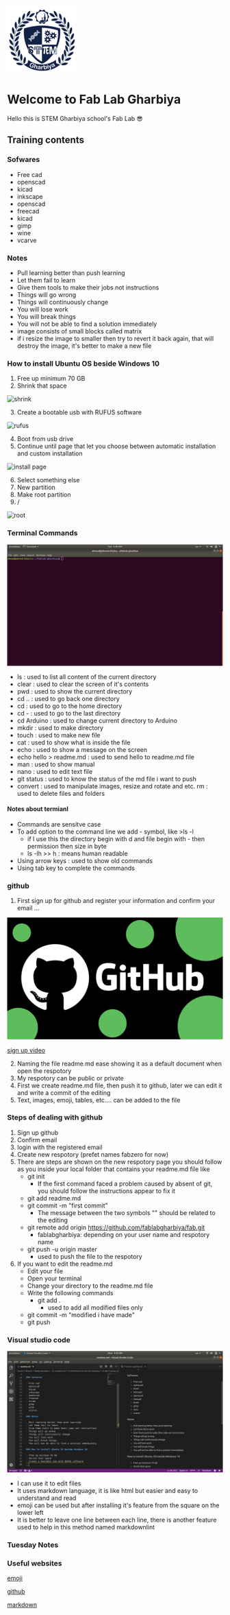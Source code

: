 
![logo](logo.png)

# Welcome to Fab Lab Gharbiya  

Hello this is STEM Gharbiya school's Fab Lab :sunglasses:

## Training contents

### Sofwares

- Free cad
- openscad
- kicad
- inkscape
- openscad
- freecad
- kicad
- gimp
- wine
- vcarve

### Notes

- Pull learning better than push learning
- Let them fail to learn
- Give them tools to make their jobs not instructions
- Things will go wrong
- Things will continuously change
- You will lose work
- You will break things
- You will not be able to find a solution immediately
- image consists of small blocks called matrix
- if i resize the image to smaller then try to revert it back again, that will destroy the image, it's better to make a new file

### How to install Ubuntu OS beside Windows 10

1. Free up minimum 70 GB
2. Shrink that space

![shrink](https://www.pagestart.com/images/796_Win7_Win10TP_DB_DiskManagement-02.jpg)

3. Create a bootable usb with RUFUS software

![rufus](https://tutorials.ubuntu.com/bundled/src/codelabs/tutorial-create-a-usb-stick-on-windows/img/2a7ef863cd5ea8c.png)

4. Boot from usb drive
5. Continue until page that let you choose between automatic installation and custom installation

![install page](https://cdn-images-1.medium.com/max/1600/1*9sGCulW4tcIb_DVCKe6Jnw.png)

6. Select something else
7. New partition
8. Make root partition
9. /

![root](https://ivanblagojevic.com/wp-content/uploads/2014/03/how-to-install-ubuntu-14-04-pic-7a.png)

### Terminal Commands

![terminal](terminal.png)

- ls : used to list all content of the current directory
- clear : used to clear the screen of it's contents
- pwd : used to show the current directory
- cd .. : used to go back one directory
- cd : used to go to the home directory
- cd - : used to go to the last directory
- cd Arduino : used to change current directory to Arduino
- mkdir : used to make directory
- touch : used to make new file
- cat : used to show what is inside the file
- echo : used to show a message on the screen
- echo hello > readme.md : used to send hello to readme.md file
- man : used to show manual
- nano : used to edit text file
- git status : used to know the status of the md file i want to push
- convert : used to manipulate images, resize and rotate and etc.
rm : used to delete files and folders
#### Notes about termianl

- Commands are sensitve case
- To add option to the command line we add - symbol, like >ls -l
  - if I use this the directory begin with d and file begin with - then permission then size in byte
  - ls -lh >> h : means human readable
- Using arrow keys : used to show old commands
- Using tab key to complete the commands

### github

1. First sign up for github and register your information and confirm your email ...

[![Sign up video](maxresdefault.jpg)](https://www.youtube.com/watch?v=6U7_Om4zffM)

[sign up video]()

2. Naming the file readme.md ease showing it as a default document when open the respotory
3. My respotory can be public or private
4. First we create readme.md file, then push it to github, later we can edit it and write a commit of the editing
5. Text, images, emoji, tables, etc.... can be added to the file

### Steps of dealing with github

1. Sign up github
2. Confirm email
3. login with the registered email
4. Create new respotory (prefet names fabzero for now)
5. There are steps are shown on the new respotory page you should follow as you inside your local folder that contains your readme.md file like
    - git init
      - If the first command faced a problem caused by absent of git, you should follow the instructions appear to fix it
   - git add readme.md
   - git commit -m "first commit"
     - The message between the two symbols "" should be related to the editing
   - git remote add origin https://github.com/fablabgharbiya/fab.git
     - fablabgharbiya: depending on your user name and respotory name
   - git push -u origin master
     - used to push the file to the respotory
6. If you want to edit the readme.md
   - Edit your file
   - Open your terminal
   - Change your directory to the readme.md file
   - Write the following commands
     - git add .
        - used to add all modified files only
    - git commit -m "modified i have made"
    - git push 

### Visual studio code


![screenshot1](picture.png)

- I can use it to edit files
- It uses markdown language, it is like html but easier and easy to understand and read
- emoji can be used but after installing it's feature from the square on the lower left
- It is better to leave one line between each line, there is another feature used to help in this method named markdownlint

### Tuesday Notes



### Useful websites

[emoji](https://www.webfx.com/tools/emoji-cheat-sheet/)

[github](https://github.com/)

[markdown](https://github.com/adam-p/markdown-here/wiki/Markdown-Cheatsheet)
